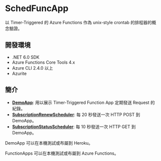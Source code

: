 # SchedFuncApp

以 Timer-Triggered 的 Azure Functions 作為 unix-style crontab 的排程器的概念驗證。

## 開發環境

- .NET 6.0 SDK
- Azure Functions Core Tools 4.x
- Azure CLI 2.4.0 以上
- Azurite

## 簡介

- [**DemoApp**](https://github.com/blueskyson/SchedFuncApps/tree/main/DemoApp/DemoApp.MvcApp): 用以展示 Timer-Triggered Function App 定期發送 Request 的紀錄。
- [**SubscriptionRenewScheduler**](https://github.com/blueskyson/SchedFuncApps/tree/main/FunctionApps/FunctionApps.SubscriptionRenewScheduler): 每 20 秒發送一次 HTTP POST 到 DemoApp。
- [**SubscriptionStatusScheduler**](https://github.com/blueskyson/SchedFuncApps/tree/main/FunctionApps/FunctionApps.SubscriptionStatusScheduler): 每 10 秒發送一次 HTTP GET 到 DemoApp。

DemoApp 可以在本機測試或布屬到 Heroku。

FunctionApps 可以在本機測試或布屬到 Azure Functions。

